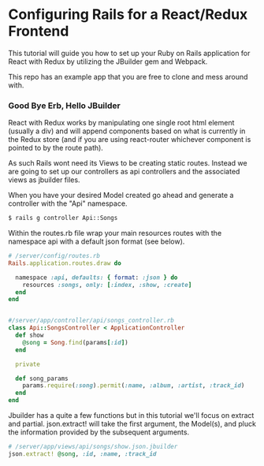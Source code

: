 # Configuring Rails for a React/Redux Frontend

This tutorial will guide you how to set up your Ruby on Rails application for React with Redux by utilizing the JBuilder gem and Webpack.

This repo has an example app that you are free to clone and mess around with.

### Good Bye Erb, Hello JBuilder

React with Redux works by manipulating one single root html element (usually a div) and will append components based on what is currently in the Redux store (and if you are using react-router whichever component is pointed to by the route path).

As such Rails wont need its Views to be creating static routes. Instead we are going to set up our controllers as api controllers and the associated views as jbuilder files.

When you have your desired Model created go ahead and generate a controller with the "Api" namespace.
```bash
$ rails g controller Api::Songs
```

Within the routes.rb file wrap your main resources routes with the namespace api with a default json format (see below).

```ruby
# /server/config/routes.rb
Rails.application.routes.draw do

  namespace :api, defaults: { format: :json } do
    resources :songs, only: [:index, :show, :create]
  end
end

```

```ruby

#/server/app/controller/api/songs_controller.rb
class Api::SongsController < ApplicationController
  def show
    @song = Song.find(params[:id])
  end

  private

  def song_params
    params.require(:song).permit(:name, :album, :artist, :track_id)
  end
end
```
Jbuilder has a quite a few functions but in this tutorial we'll focus on extract and partial. json.extract! will take the first argument, the Model(s), and pluck the information provided by the subsequent arguments.

```ruby
# /server/app/views/api/songs/show.json.jbuilder
json.extract! @song, :id, :name, :track_id
```
